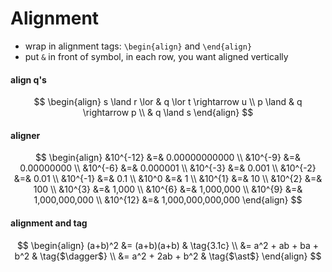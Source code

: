 # Alignment

- wrap in alignment tags: `\begin{align}` and `\end{align}`
- put `&` in front of symbol, in each row, you want aligned vertically


#### align q's

$$
\begin{align}
  s \land r \lor  & q \lor t \rightarrow u           \\
  p \land         & q \rightarrow p                       \\
                  & q \land s
\end{align}
$$

#### aligner

$$
\begin{align}
&10^{-12} &=& 0.00000000000        \\
&10^{-9}  &=& 0.00000000        \\
&10^{-6}  &=& 0.000001       \\
&10^{-3}  &=& 0.001       \\
&10^{-2}  &=& 0.01      \\
&10^{-1}  &=& 0.1     \\
&10^0     &=& 1     \\
&10^{1}   &=& 10      \\
&10^{2}   &=& 100       \\
&10^{3}   &=& 1,000       \\
&10^{6}   &=& 1,000,000       \\
&10^{9}   &=& 1,000,000,000       \\
&10^{12}  &=& 1,000,000,000,000
\end{align}
$$



#### alignment and tag

$$
\begin{align}
(a+b)^2 &= (a+b)(a+b)               & \tag{3.1c}       \\
        &= a^2 + ab + ba + b^2      & \tag{$\dagger$}  \\
        &= a^2 + 2ab + b^2          & \tag{$\ast$}
\end{align}
$$
